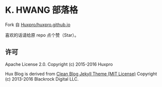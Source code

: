 # K. HWANG 部落格

Fork 自 [Huxpro/huxpro.github.io](https://github.com/Huxpro/huxpro.github.io)

喜欢的话请给原 repo 点个赞（Star）。

## 许可

Apache License 2.0.
Copyright (c) 2015-2016 Huxpro

Hux Blog is derived from [Clean Blog Jekyll Theme (MIT License)](https://github.com/BlackrockDigital/startbootstrap-clean-blog-jekyll/)
Copyright (c) 2013-2016 Blackrock Digital LLC.
